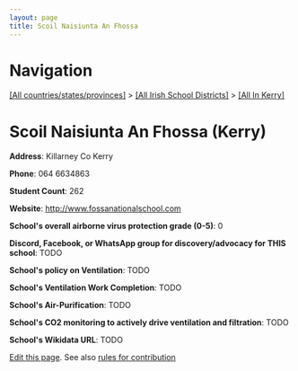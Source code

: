 ```yaml
---
layout: page
title: Scoil Naisiunta An Fhossa
---
```

# Navigation

[[All countries/states/provinces]](../../..) > [[All Irish School Districts]](../..) > [[All In Kerry]](..)

# Scoil Naisiunta An Fhossa (Kerry)

**Address**: Killarney Co Kerry

**Phone**: 064 6634863

**Student Count**: 262

**Website**: <http://www.fossanationalschool.com>

**School's overall airborne virus protection grade (0-5)**: 0

**Discord, Facebook, or WhatsApp group for discovery/advocacy for THIS school**: TODO

**School's policy on Ventilation**: TODO

**School's Ventilation Work Completion**: TODO

**School's Air-Purification**: TODO

**School's CO2 monitoring to actively drive ventilation and filtration**: TODO

**School's Wikidata URL**: TODO


[Edit this page](https://github.com/ventilate-schools/Ireland/edit/main/./Kerry/Scoil_Naisiunta_An_Fhossa.md). See also [rules for contribution](../../../contribution-rules/)